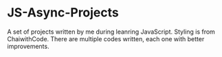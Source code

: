 # JS-Async-Projects
A set of projects written by me during leanring JavaScript. Styling is from ChaiwithCode. There are multiple codes written, each  one with better improvements. 
